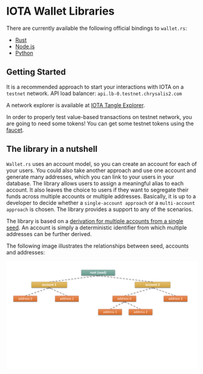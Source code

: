 # IOTA Wallet Libraries

There are currently available the following official bindings to `wallet.rs`:
- [Rust](rust/README.md) 
- [Node.js](nodejs/README.md) 
- [Python](python/README.md)

## Getting Started
It is a recommended approach to start your interactions with IOTA on a `testnet` network.  API load balancer: `api.lb-0.testnet.chrysalis2.com`  

A network explorer is available at [IOTA Tangle Explorer](https://explorer.iota.org/testnet).

In order to properly test value-based transactions on testnet network, you are going to need some tokens! You can get some testnet tokens using the [faucet](https://faucet.testnet.chrysalis2.com/).

## The library in a nutshell
`Wallet.rs` uses an account model, so you can create an account for each of your users. You could also take another approach and use one account and generate many addresses, which you can link to your users in your database. The library allows users to assign a meaningful alias to each account. It also leaves the choice to users if they want to segregate their funds across multiple accounts or multiple addresses. Basically, it is up to a developer to decide whether a `single-account approach` or a `multi-account approach` is chosen. The library provides a support to any of the scenarios.

The library is based on a [derivation for multiple accounts from a single seed](https://chrysalis.docs.iota.org/guides/dev_guide.html#addresskey-space). An account is simply a deterministic identifier from which multiple addresses can be further derived. 

The following image illustrates the relationships between seed, accounts and addresses:

![accounts](accounts_addresses.svg)
